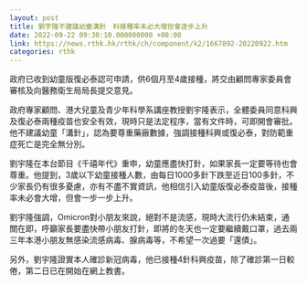 ```yaml
---
layout: post
title: 劉宇隆不建議幼童溝針　料接種率未必大增但會逐步上升
date: 2022-09-22 09:30:10.000000000 +08:00
link: https://news.rthk.hk/rthk/ch/component/k2/1667892-20220922.htm
categories: rthk
---
```


政府已收到幼童版復必泰認可申請，供6個月至4歲接種，將交由顧問專家委員會審核及向醫務衛生局局長提交意見。

政府專家顧問、港大兒童及青少年科學系講座教授劉宇隆表示，全體委員同意科興及復必泰兩種疫苗也安全有效，現時只是法定程序，當有文件時，可即開會審批。他不建議幼童「溝針」，認為要尊重藥廠數據，強調接種科興或復必泰，對防範重症死亡是完全無分別。

劉宇隆在本台節目《千禧年代》重申，幼童應盡快打針，如果家長一定要等待也會尊重。他提到，3歲以下幼童接種人數，由每日1000多針下跌至近日100多針，不少家長仍有很多憂慮，亦有不盡不實資訊，他相信引入幼童版復必泰疫苗後，接種率未必會大增，但會一步一步上升。

劉宇隆強調，Omicron對小朋友來說，絕對不是流感，現時大流行仍未結束，通關在即，呼籲家長要盡快帶小朋友打針，即將的冬天也一定要繼續戴口罩，過去兩三年本港小朋友無感染流感病毒、腺病毒等，不希望一次過要「還債」。

另外，劉宇隆證實本人確診新冠病毒，他已接種4針科興疫苗，除了確診第一日較倦，第二日已在開始在網上教書。
